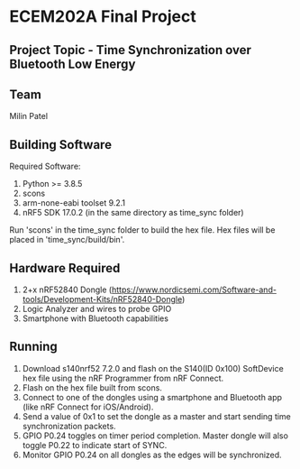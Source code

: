 # ECEM202A Final Project
## Project Topic - Time Synchronization over Bluetooth Low Energy
## Team

Milin Patel

## Building Software

Required Software:
1. Python >= 3.8.5
2. scons
3. arm-none-eabi toolset 9.2.1
4. nRF5 SDK 17.0.2 (in the same directory as time_sync folder)

Run 'scons' in the time_sync folder to build the hex file. Hex files will be placed in 'time_sync/build/bin'.

## Hardware Required

1. 2+x nRF52840 Dongle (https://www.nordicsemi.com/Software-and-tools/Development-Kits/nRF52840-Dongle)
2. Logic Analyzer and wires to probe GPIO
3. Smartphone with Bluetooth capabilities

## Running

1. Download s140nrf52 7.2.0 and flash on the S140(ID 0x100) SoftDevice hex file using the nRF Programmer from nRF Connect.
2. Flash on the hex file built from scons.
3. Connect to one of the dongles using a smartphone and Bluetooth app (like nRF Connect for iOS/Android).
4. Send a value of 0x1 to set the dongle as a master and start sending time synchronization packets.
5. GPIO P0.24 toggles on timer period completion. Master dongle will also toggle P0.22 to indicate start of SYNC.
6. Monitor GPIO P0.24 on all dongles as the edges will be synchronized.
